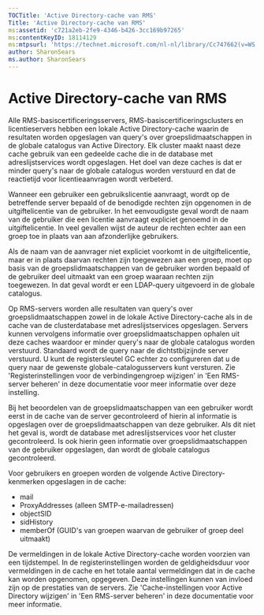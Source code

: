```yaml
---
TOCTitle: 'Active Directory-cache van RMS'
Title: 'Active Directory-cache van RMS'
ms:assetid: 'c721a2eb-2fe9-4346-b426-3cc169b97265'
ms:contentKeyID: 18114129
ms:mtpsurl: 'https://technet.microsoft.com/nl-nl/library/Cc747662(v=WS.10)'
author: SharonSears
ms.author: SharonSears
---
```


Active Directory-cache van RMS
==============================

Alle RMS-basiscertificeringsservers, RMS-basiscertificeringsclusters en licentieservers hebben een lokale Active Directory-cache waarin de resultaten worden opgeslagen van query's over groepslidmaatschappen in de globale catalogus van Active Directory. Elk cluster maakt naast deze cache gebruik van een gedeelde cache die in de database met adreslijstservices wordt opgeslagen. Het doel van deze caches is dat er minder query's naar de globale catalogus worden verstuurd en dat de reactietijd voor licentieaanvragen wordt verbeterd.

Wanneer een gebruiker een gebruikslicentie aanvraagt, wordt op de betreffende server bepaald of de benodigde rechten zijn opgenomen in de uitgiftelicentie van de gebruiker. In het eenvoudigste geval wordt de naam van de gebruiker die een licentie aanvraagt expliciet genoemd in de uitgiftelicentie. In veel gevallen wijst de auteur de rechten echter aan een groep toe in plaats van aan afzonderlijke gebruikers.

Als de naam van de aanvrager niet expliciet voorkomt in de uitgiftelicentie, maar er in plaats daarvan rechten zijn toegewezen aan een groep, moet op basis van de groepslidmaatschappen van de gebruiker worden bepaald of de gebruiker deel uitmaakt van een groep waaraan rechten zijn toegewezen. In dat geval wordt er een LDAP-query uitgevoerd in de globale catalogus.

Op RMS-servers worden alle resultaten van query's over groepslidmaatschappen zowel in de lokale Active Directory-cache als in de cache van de clusterdatabase met adreslijstservices opgeslagen. Servers kunnen vervolgens informatie over groepslidmaatschappen ophalen uit deze caches waardoor er minder query's naar de globale catalogus worden verstuurd. Standaard wordt de query naar de dichtstbijzijnde server verstuurd. U kunt de registersleutel GC echter zo configureren dat u de query naar de gewenste globale-catalogusservers kunt versturen. Zie 'Registerinstellingen voor de verbindingengroep wijzigen' in 'Een RMS-server beheren' in deze documentatie voor meer informatie over deze instelling.

Bij het beoordelen van de groepslidmaatschappen van een gebruiker wordt eerst in de cache van de server gecontroleerd of hierin al informatie is opgeslagen over de groepslidmaatschappen van deze gebruiker. Als dit niet het geval is, wordt de database met adreslijstservices voor het cluster gecontroleerd. Is ook hierin geen informatie over groepslidmaatschappen van de gebruiker opgeslagen, dan wordt de globale catalogus gecontroleerd.

Voor gebruikers en groepen worden de volgende Active Directory-kenmerken opgeslagen in de cache:

-   mail
-   ProxyAddresses (alleen SMTP-e-mailadressen)
-   objectSID
-   sidHistory
-   memberOf (GUID's van groepen waarvan de gebruiker of groep deel uitmaakt)

De vermeldingen in de lokale Active Directory-cache worden voorzien van een tijdstempel. In de registerinstellingen worden de geldigheidsduur voor vermeldingen in de cache en het totale aantal vermeldingen dat in de cache kan worden opgenomen, opgegeven. Deze instellingen kunnen van invloed zijn op de prestaties van de servers. Zie 'Cache-instellingen voor Active Directory wijzigen' in 'Een RMS-server beheren' in deze documentatie voor meer informatie.
